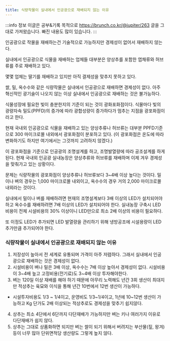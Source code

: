 ```yaml
---
title: 식량작물이 실내에서 인공광으로 재배되지 않는 이유
---
```


:::info 정보
이글은 공부&기록 목적으로 https://brunch.co.kr/@jupiter/263 글을 그대로 가져왔습니다. 빠진 내용도 많이 있습니다.
:::

인공광으로 작물을 재배하는건 기술적으로 가능하지만 경제성이 없어서 재배하지 않는다.

실내에서 인공광으로 식물을 재배하는 업체들 대부분은 양상추를 포함한 엽채류와 허브류를 주로 재배하고 있다.

몇몇 업체는 딸기를 재배하고 있지만 아직 결제성을 맞추지 못하고 있다.

쌀, 밀, 옥수수와 같은 식량작물은 실내에서 인공광으로 재배하면 경제성이 없다. 아주 혁신적인 광기술이 나오지 않는 이상 실내에서 인공광으로 재배하는 것은 불가능하다.

식물성장에 필요한 빛이 충분한지의 기준이 되는 것이 광화포화점이다. 식물마다 빛의 광량자속 밀도(PPFD)의 증가에 따라 광합성량이 증가하다가 멈추는 지점을 광포화점이라고 한다.

현재 국내외 인공광으로 식물을 재배하고 있는 양상추류나 허브류는 대부분 PPFD기준으로 300 마이크로몰 내외에서 광포화점이 분포하고 있다. (이 광포화점은 온도에 따라 변화하기도 하지만 여기에서는 그것까지 고려하지 않겠다.)

이 광포화점을 기준으로 인공광의 조명설계를 하고, 조명발열량에 따라 공조설계를 하게 된다.
현재  국내외 인공광 실내농장은 양상추류와 허브류를 재배하며 이제 겨우 경제성을 맞춰가고 있는 상황이다.

문제는 식량작물의 광포화점이 양상추류나 허브류보다 3~4배 이상 높다는 것이다.
밀이나 벼의 경우는 1,000 마이크로몰 내외이고, 옥수수의 경우 거의 2,000 마이크로몰 내외라는 것이다.

실내에서 밀이나 벼를 재배하려면 현재의 조명설계보다 3배 이상의 LED가 설치되어야 하고 옥수수를 재배하려면 7배 이상의 LED가 설치되어야 한다.
실내농장 구축시 LED 비용이 전체 시설비용의 30% 이상이니 LED만으로 최소 2배 이상의 비용이 필요하다.

또 이정도 LED가 추가되면 LED 발열량을 관리하기 위해 냉방공조에 시설용량이 LED 추가만큼 추가되어야 한다.

### 식량작물이 실내에서 인공광으로 재배되지 않는 이유

1. 저장성이 높아서 전 세계로 유통되며 가격이 아주 저렴하다. 그래서 실내에서 인공광으로 재배하는 것은 경제성이 없다.
2. 시설비용이 벼나 밀은 3배 이상, 옥수수는 7배 이상 높아서 경제성이 없다. 시설비용이 3~4배 높고 고정비용(전기료)도 3~4배 이상 투자해야한다.
3. 벼는 120일 이상 재배를 해야 하기 때문에 아무리 노력해도 년간 3회 생산이 최대지만 적상추는 육묘와 이식을 통해 년간 10번에서 12번 생산이 가능하다.
  - 시설투자비용도 1/3 ~ 1/4이고, 운영비도 1/3~1/4이고, 1년에 10~12번 생산이 가능하고 Kg 단가도 2배 이상되는 적상추로도 경제성을 맞추기 쉽지않다.
4. 상추는 최소 4단에서 6단까지 다단재배가 가능하지만 벼는 키나 여러가지 이유로 다단재배가 쉽지 않다.
5. 상추는 그대로 상품화하면 되지만 벼는 쌀이 되기 위해서 버려지는 부산물(짚, 왕겨)등이 너무 많아 단위면적당 생산량도 그렇게 높지 않다.
